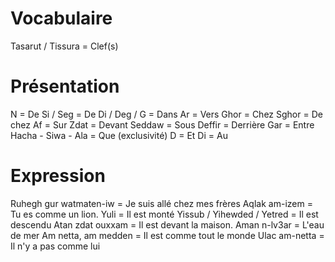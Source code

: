 # Vocabulaire

Tasarut / Tissura = Clef(s)

# Présentation

N = De
Si / Seg = De
Di / Deg / G = Dans
Ar = Vers
Ghor = Chez
Sghor = De chez
Af = Sur
Zdat = Devant
Seddaw = Sous
Deffir = Derrière
Gar = Entre
Hacha - Siwa - Ala = Que (exclusivité)
D = Et
Di = Au

# Expression

Ruhegh gur watmaten-iw = Je suis allé chez mes frères
Aqlak am-izem = Tu es comme un lion.
Yuli = Il est monté
Yissub / Yihewded / Yetred = Il est descendu
Atan zdat ouxxam = Il est devant la maison.
Aman n-lv3ar = L'eau de mer
Am netta, am medden = Il est comme tout le monde
Ulac am-netta = Il n'y a pas comme lui
